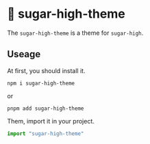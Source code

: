 # 🎨 sugar-high-theme

The `sugar-high-theme` is a theme for `sugar-high`.

## Useage

At first, you should install it.

```shell
npm i sugar-high-theme
```

or

```shell
pnpm add sugar-high-theme
```

Them, import it in your project.

```javascript
import "sugar-high-theme"
```
